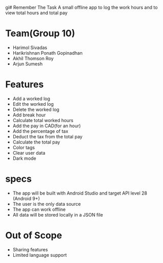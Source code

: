 gi# Remember The Task
A small offline app to log the work hours and to view total hours and total pay

# Team(Group 10)
- Harimol Sivadas
- Harikrishnan Ponath Gopinadhan
- Akhil Thomson Roy
- Arjun Sumesh

# Features
- Add a worked log
- Edit the worked log
- Delete the worked log
- Add break hour
- Calculate total worked hours
- Add the pay in CAD(for an hour)
- Add the percentage of tax
- Deduct the tax from the total pay
- Calculate the total pay
- Color tags
- Clear user data
- Dark mode

# specs
- The app will be built with Android Studio and target API level 28 (Android 9+) 
- The user is the only data source
- The app can work offline
- All data will be stored locally in a JSON file

# Out of Scope
- Sharing features
- Limited language support
